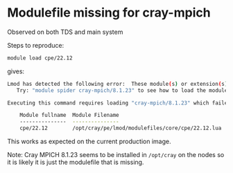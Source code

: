 # Modulefile missing for cray-mpich

Observed on both TDS and main system

Steps to reproduce:

```bash
module load cpe/22.12
```

gives:

```bash
Lmod has detected the following error:  These module(s) or extension(s) exist but cannot be loaded as requested: "cray-mpich/8.1.23"
   Try: "module spider cray-mpich/8.1.23" to see how to load the module(s).

Executing this command requires loading "cray-mpich/8.1.23" which failed while processing the following module(s):

    Module fullname  Module Filename
    ---------------  ---------------
    cpe/22.12        /opt/cray/pe/lmod/modulefiles/core/cpe/22.12.lua

```

This works as expected on the current production image.

Note: Cray MPICH 8.1.23 seems to be installed in `/opt/cray` on the nodes so it is likely it is just the 
modulefile that is missing.

